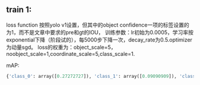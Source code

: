 ## train 1:
loss function 按照yolo v1设置，但其中的object confidence一项的标签设置的为1，而不是文章中要求的pre和gt的IOU，
训练参数：lr初始为0.0005，学习率按exponential下降（阶段试的），每5000步下降一次，decay_rate为0.5.optimizer为动量sgd。
loss的权重为：object_scale=5，noobject_scale=1,coordinate_scale=5,class_scale=1. 

mAP:
```python
{'class_0': array([0.27272727]), 'class_1': array([0.09090909]), 'class_2': array([0.09090909]), 'class_3': array([0.09090909]), 'class_4': array([0.18181818]), 'class_5': array([0.09090909]), 'class_6': array([0.]), 'class_7': array([0.27272727]), 'class_8': array([0.09090909]), 'class_9': array([0.09090909]), 'class_10': array([0.18181818]), 'class_11': array([0.]), 'class_12': array([0.18181818]), 'class_13': array([0.27272727]), 'class_14': array([0.09090909]), 'class_15': array([0.09090909]), 'class_16': array([0.18181818]), 'class_17': array([0.09090909]), 'class_18': array([0.09090909]), 'class_19': array([0.09090909]), 'mAP': array([0.12727273])}
```
